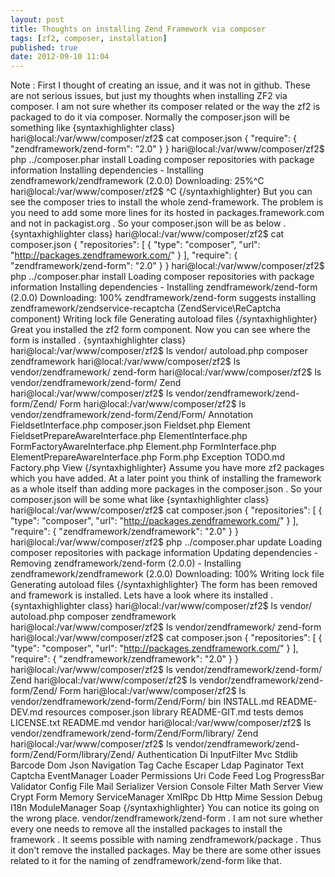 ```yaml
---
layout: post
title: Thoughts on installing Zend Framework via composer
tags: [zf2, composer, installation]
published: true
date: 2012-09-10 11:04
---
```

Note : First I thought of creating an issue, and it was not in github. These are not serious issues, but just my thoughts when installing ZF2 via composer. I am not sure whether its composer related or the way the zf2 is packaged to do it via composer. Normally the composer.json will be something like {syntaxhighlighter class} hari@local:/var/www/composer/zf2$ cat composer.json { "require": { "zendframework/zend-form": "2.0" } } hari@local:/var/www/composer/zf2$ php ../composer.phar install Loading composer repositories with package information Installing dependencies - Installing zendframework/zendframework (2.0.0) Downloading: 25%\^C hari@local:/var/www/composer/zf2$ \^C {/syntaxhighlighter} But you can see the composer tries to install the whole zend-framework. The problem is you need to add some more lines for its hosted in packages.framework.com and not in packagist.org . So your composer.json will be as below . {syntaxhighlighter class} hari@local:/var/www/composer/zf2$ cat composer.json { "repositories": [ { "type": "composer", "url": "http://packages.zendframework.com/" } ], "require": { "zendframework/zend-form": "2.0" } } hari@local:/var/www/composer/zf2$ php ../composer.phar install Loading composer repositories with package information Installing dependencies - Installing zendframework/zend-form (2.0.0) Downloading: 100% zendframework/zend-form suggests installing zendframework/zendservice-recaptcha (ZendService\\ReCaptcha component) Writing lock file Generating autoload files {/syntaxhighlighter} Great you installed the zf2 form component. Now you can see where the form is installed . {syntaxhighlighter class} hari@local:/var/www/composer/zf2$ ls vendor/ autoload.php composer zendframework hari@local:/var/www/composer/zf2$ ls vendor/zendframework/ zend-form hari@local:/var/www/composer/zf2$ ls vendor/zendframework/zend-form/ Zend hari@local:/var/www/composer/zf2$ ls vendor/zendframework/zend-form/Zend/ Form hari@local:/var/www/composer/zf2$ ls vendor/zendframework/zend-form/Zend/Form/ Annotation FieldsetInterface.php composer.json Fieldset.php Element FieldsetPrepareAwareInterface.php ElementInterface.php FormFactoryAwareInterface.php Element.php FormInterface.php ElementPrepareAwareInterface.php Form.php Exception TODO.md Factory.php View {/syntaxhighlighter} Assume you have more zf2 packages which you have added. At a later point you think of installing the framework as a whole itself than adding more packages in the composer.json . So your composer.json will be some what like {syntaxhighlighter class} hari@local:/var/www/composer/zf2$ cat composer.json { "repositories": [ { "type": "composer", "url": "http://packages.zendframework.com/" } ], "require": { "zendframework/zendframework": "2.0" } } hari@local:/var/www/composer/zf2$ php ../composer.phar update Loading composer repositories with package information Updating dependencies - Removing zendframework/zend-form (2.0.0) - Installing zendframework/zendframework (2.0.0) Downloading: 100% Writing lock file Generating autoload files {/syntaxhighlighter} The form has been removed and framework is installed. Lets have a look where its installed . {syntaxhighlighter class} hari@local:/var/www/composer/zf2$ ls vendor/ autoload.php composer zendframework hari@local:/var/www/composer/zf2$ ls vendor/zendframework/ zend-form hari@local:/var/www/composer/zf2$ cat composer.json { "repositories": [ { "type": "composer", "url": "http://packages.zendframework.com/" } ], "require": { "zendframework/zendframework": "2.0" } } hari@local:/var/www/composer/zf2$ ls vendor/zendframework/zend-form/ Zend hari@local:/var/www/composer/zf2$ ls vendor/zendframework/zend-form/Zend/ Form hari@local:/var/www/composer/zf2$ ls vendor/zendframework/zend-form/Zend/Form/ bin INSTALL.md README-DEV.md resources composer.json library README-GIT.md tests demos LICENSE.txt README.md vendor hari@local:/var/www/composer/zf2$ ls vendor/zendframework/zend-form/Zend/Form/library/ Zend hari@local:/var/www/composer/zf2$ ls vendor/zendframework/zend-form/Zend/Form/library/Zend/ Authentication Di InputFilter Mvc Stdlib Barcode Dom Json Navigation Tag Cache Escaper Ldap Paginator Text Captcha EventManager Loader Permissions Uri Code Feed Log ProgressBar Validator Config File Mail Serializer Version Console Filter Math Server View Crypt Form Memory ServiceManager XmlRpc Db Http Mime Session Debug I18n ModuleManager Soap {/syntaxhighlighter} You can notice its going on the wrong place. vendor/zendframework/zend-form . I am not sure whether every one needs to remove all the installed packages to install the framework . It seems possible with naming zendframework/package . Thus it don't remove the installed packages. May be there are some other issues related to it for the naming of zendframework/zend-form like that.  

